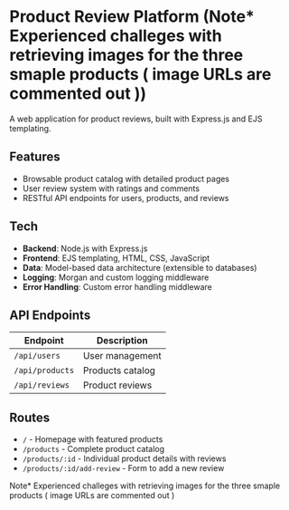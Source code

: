 # Product Review Platform     (Note* Experienced challeges with retrieving images for the three smaple products ( image URLs are commented out ))

A  web application for product reviews, built with Express.js and EJS templating.

## Features

- Browsable product catalog with detailed product pages
- User review system with ratings and comments
- RESTful API endpoints for users, products, and reviews


## Tech 

- **Backend**: Node.js with Express.js
- **Frontend**: EJS templating, HTML, CSS, JavaScript
- **Data**: Model-based data architecture (extensible to databases)
- **Logging**: Morgan and custom logging middleware
- **Error Handling**: Custom error handling middleware



## API Endpoints

| Endpoint | Description |
|----------|-------------|
| `/api/users` | User management |
| `/api/products` | Products catalog |
| `/api/reviews` | Product reviews |


## Routes

- `/` - Homepage with featured products
- `/products` - Complete product catalog
- `/products/:id` - Individual product details with reviews
- `/products/:id/add-review` - Form to add a new review


Note* Experienced challeges with retrieving images for the three smaple products ( image URLs are commented out )
